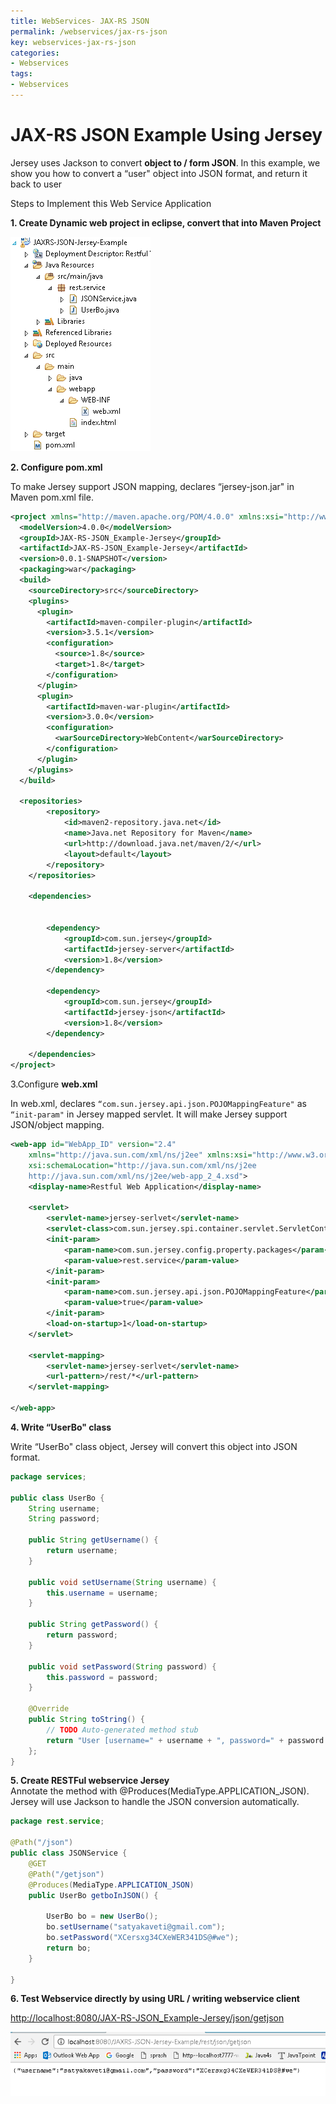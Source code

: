 ```yaml
---
title: WebServices- JAX-RS JSON
permalink: /webservices/jax-rs-json
key: webservices-jax-rs-json
categories:
- Webservices
tags:
- Webservices
---
```



JAX-RS JSON Example Using Jersey
===================================

Jersey uses Jackson to convert **object to / form JSON**. In this example, we
show you how to convert a “user" object into JSON format, and return it back to
user

Steps to Implement this Web Service Application

**1. Create Dynamic web project in eclipse, convert that into Maven Project**

![](media/4c8f2f92dabf53147f46838a75beafa6.tmp)

**2. Configure pom.xml**

To make Jersey support JSON mapping, declares “jersey-json.jar" in
Maven pom.xml file.
```xml
<project xmlns="http://maven.apache.org/POM/4.0.0" xmlns:xsi="http://www.w3.org/2001/XMLSchema-instance" xsi:schemaLocation="http://maven.apache.org/POM/4.0.0 http://maven.apache.org/xsd/maven-4.0.0.xsd">
  <modelVersion>4.0.0</modelVersion>
  <groupId>JAX-RS-JSON_Example-Jersey</groupId>
  <artifactId>JAX-RS-JSON_Example-Jersey</artifactId>
  <version>0.0.1-SNAPSHOT</version>
  <packaging>war</packaging>
  <build>
    <sourceDirectory>src</sourceDirectory>
    <plugins>
      <plugin>
        <artifactId>maven-compiler-plugin</artifactId>
        <version>3.5.1</version>
        <configuration>
          <source>1.8</source>
          <target>1.8</target>
        </configuration>
      </plugin>
      <plugin>
        <artifactId>maven-war-plugin</artifactId>
        <version>3.0.0</version>
        <configuration>
          <warSourceDirectory>WebContent</warSourceDirectory>
        </configuration>
      </plugin>
    </plugins>
  </build>
  
  <repositories>
		<repository>
			<id>maven2-repository.java.net</id>
			<name>Java.net Repository for Maven</name>
			<url>http://download.java.net/maven/2/</url>
			<layout>default</layout>
		</repository>
	</repositories>

	<dependencies>
	

		<dependency>
			<groupId>com.sun.jersey</groupId>
			<artifactId>jersey-server</artifactId>
			<version>1.8</version>
		</dependency>

		<dependency>
			<groupId>com.sun.jersey</groupId>
			<artifactId>jersey-json</artifactId>
			<version>1.8</version>
		</dependency>

	</dependencies>
</project>
```

3.Configure **web.xml**

In web.xml, declares `“com.sun.jersey.api.json.POJOMappingFeature"` as
`“init-param"` in Jersey mapped servlet. It will make Jersey support JSON/object
mapping.
```xml
<web-app id="WebApp_ID" version="2.4"
	xmlns="http://java.sun.com/xml/ns/j2ee" xmlns:xsi="http://www.w3.org/2001/XMLSchema-instance"
	xsi:schemaLocation="http://java.sun.com/xml/ns/j2ee 
	http://java.sun.com/xml/ns/j2ee/web-app_2_4.xsd">
	<display-name>Restful Web Application</display-name>

	<servlet>
		<servlet-name>jersey-serlvet</servlet-name>
		<servlet-class>com.sun.jersey.spi.container.servlet.ServletContainer</servlet-class>
		<init-param>
			<param-name>com.sun.jersey.config.property.packages</param-name>
			<param-value>rest.service</param-value>
		</init-param>
		<init-param>
			<param-name>com.sun.jersey.api.json.POJOMappingFeature</param-name>
			<param-value>true</param-value>
		</init-param>
		<load-on-startup>1</load-on-startup>
	</servlet>

	<servlet-mapping>
		<servlet-name>jersey-serlvet</servlet-name>
		<url-pattern>/rest/*</url-pattern>
	</servlet-mapping>

</web-app>
```

**4. Write “UserBo" class**

Write “UserBo" class object, Jersey will convert this object into JSON format.
```java
package services;

public class UserBo {
	String username;
	String password;

	public String getUsername() {
		return username;
	}

	public void setUsername(String username) {
		this.username = username;
	}

	public String getPassword() {
		return password;
	}

	public void setPassword(String password) {
		this.password = password;
	}

	@Override
	public String toString() {
		// TODO Auto-generated method stub
		return "User [username=" + username + ", password=" + password + "]";
	};
}
```

**5. Create RESTFul webservice Jersey**  
Annotate the method with @Produces(MediaType.APPLICATION_JSON). Jersey will use
Jackson to handle the JSON conversion automatically.
```java
package rest.service;

@Path("/json")
public class JSONService {
	@GET
	@Path("/getjson")
	@Produces(MediaType.APPLICATION_JSON)
	public UserBo getboInJSON() {

		UserBo bo = new UserBo();
		bo.setUsername("satyakaveti@gmail.com");
		bo.setPassword("XCersxg34CXeWER341DS@#we");
		return bo;
	}

}
```

**6. Test Webservice directly by using URL / writing webservice client**

<http://localhost:8080/JAX-RS-JSON_Example-Jersey/json/getjson>

![](media/122ada4d7cc81993327866eafdbd9baf.tmp)
